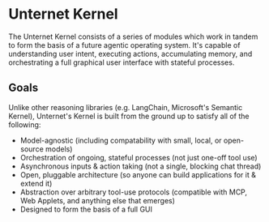 # Unternet Kernel

The Unternet Kernel consists of a series of modules which work in tandem to form the basis of a future agentic operating system. It's capable of understanding user intent, executing actions, accumulating memory, and orchestrating a full graphical user interface with stateful processes.

## Goals

Unlike other reasoning libraries (e.g. LangChain, Microsoft's Semantic Kernel), Unternet's Kernel is built from the ground up to satisfy all of the following:

- Model-agnostic (including compatability with small, local, or open-source models)
- Orchestration of ongoing, stateful processes (not just one-off tool use)
- Asynchronous inputs & action taking (not a single, blocking chat thread)
- Open, pluggable architecture (so anyone can build applications for it & extend it)
- Abstraction over arbitrary tool-use protocols (compatible with MCP, Web Applets, and anything else that emerges)
- Designed to form the basis of a full GUI
